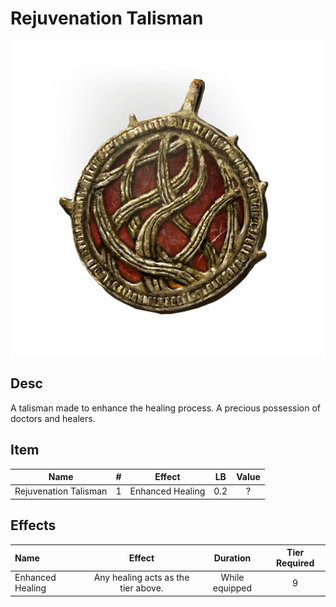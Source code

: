 # Rejuvenation Talisman

![Copyrighted Image](RejuvenationTalisman.png)

## Desc

A talisman made to enhance the healing process. A precious possession of doctors and healers.

## Item

|         Name         | # |      Effect      | LB | Value |
| :-------------------: | :-: | :--------------: | :-: | :---: |
| Rejuvenation Talisman | 1 | Enhanced Healing | 0.2 |   ?   |

## Effects

| Name             |               Effect               |    Duration    | Tier Required |
| :--------------- | :---------------------------------: | :------------: | :-----------: |
| Enhanced Healing | Any healing acts as the tier above. | While equipped |       9       |
